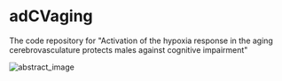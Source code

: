 # adCVaging
The code repository for "Activation of the hypoxia response in the aging cerebrovasculature protects males against cognitive impairment"


![abstract_image](https://github.com/DBprojects-lab/adCVaging/assets/102298955/017e6034-b6ba-4d15-84e3-a64f62630a32)


